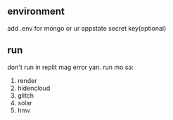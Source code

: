 ## environment 
add .env for mongo or ur appstate secret key(optional)
## run
don't run in replit mag error yan.
run mo sa:
1. render
2. hidencloud
3. glitch
4. solar
5. hmv
   
